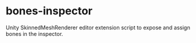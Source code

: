 # bones-inspector
Unity SkinnedMeshRenderer editor extension script to expose and assign bones in the inspector.
